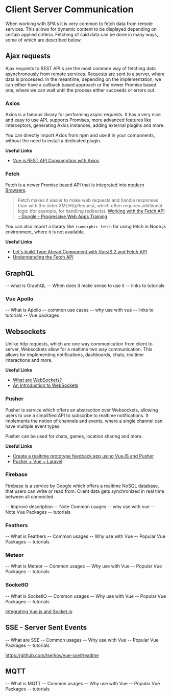 # Client Server Communication

When working with SPA's it is very common to fetch data from remote services. This allows for dynamic content to be displayed depending on certain applied criteria. Fetching of said data can be done in many ways, some of which are described below.

## Ajax requests

Ajax requests to REST API's are the most common way of fetching data asynchronously from remote services. Requests are sent to a server, where data is processed. In the meantime, depending on the implementation, we can either have a callback based approach or the newer Promise based one, where we can wait until the process either succeeds or errors out.

### Axios

Axios is a famous library for performing async requests. It has a very nice and easy to use API, supports Promises, more advanced features like interceptors, generating Axios instances, adding external plugins and more.

You can directly import Axios from npm and use it in your components, without the need to install a dedicated plugin.

**Useful Links**
* [Vue.js REST API Consumption with Axios](https://alligator.io/vuejs/rest-api-axios/)

### Fetch

Fetch is a newer Promise based API that is integrated into [modern Browsers](https://caniuse.com/#search=fetch). 

> Fetch makes it easier to make web requests and handle responses than with the older XMLHttpRequest, which often requires additional logic (for example, for handling redirects).
[Working with the Fetch API - Google - Progressive Web Apps Training ](https://developers.google.com/web/ilt/pwa/working-with-the-fetch-api)

You can also import a library like `isomorphic-fetch` for using fetch in Node.js environment, where it is not available.

**Useful Links**
* [Let's build Type Ahead Component with VueJS 2 and Fetch API](https://scotch.io/@bedakb/lets-build-type-ahead-component-with-vuejs-2-and-fetch-api)
* [Understanding the Fetch API](https://flaviocopes.com/fetch-api/)

## GraphQL

-- what is GraphQL
-- When does it make sense to use it
-- links to tutorials

### Vue Apollo

-- What is Apollo
-- common use cases
-- why use with vue
-- links to tutorials
-- Vue packages

## Websockets

Unlike http requests, which are one way communication from client to server, Websockets allow for a realtime two way communication. This allows for implementing notifications, dashboards, chats, realtime interactions and more.

**Useful Links**
* [What are WebSockets?](https://pusher.com/websockets)
* [An Introduction to WebSockets](https://blog.teamtreehouse.com/an-introduction-to-websockets)

### Pusher

Pusher is service which offers an abstraction over Websockets, allowing users to use a simplified API to subscribe to realtime notifications. It implements the notion of channels and events, where a single channel can have multiple event types.

Pusher can be used for chats, games, location sharing and more.

**Useful Links**
* [Create a realtime prototype feedback app using VueJS and Pusher](https://dev.to/neo/create-a-realtime-prototype-feedback-app-using-vuejs-and-pusher--5g92)
* [Pusher + Vue + Laravel](https://medium.com/@danielalvidrez/laravel-pusher-lets-do-it-96bd23e76a7e)

### Firebase

Firebase is a service by Google which offers a realtime NoSQL database, that users can write or read from. Client data gets synchronized in real time between all connected.

-- Improve description
-- Note Common usages
-- why use with vue
-- Note Vue Packages
-- tutorials

### Feathers

-- What is Feathers
-- Common usages
-- Why use with Vue
-- Popular Vue Packages
-- tutorials

### Meteor

-- What is Meteor
-- Common usages
-- Why use with Vue
-- Popular Vue Packages
-- tutorials

### SocketIO

-- What is SocketIO
-- Common usages
-- Why use with Vue
-- Popular Vue Packages
-- tutorials

[Integrating Vue.js and Socket.io](https://alligator.io/vuejs/vue-socketio/)

## SSE - Server Sent Events

-- What are SSE
-- Common usages
-- Why use with Vue
-- Popular Vue Packages
-- tutorials

https://github.com/tserkov/vue-sse#readme

## MQTT

-- What is MQTT
-- Common usages
-- Why use with Vue
-- Popular Vue Packages
-- tutorials
